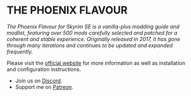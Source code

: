 # THE PHOENIX FLAVOUR

*The Phoenix Flavour for Skyrim SE is a vanilla-plus modding guide and modlist, featuring over 500 mods carefully selected and patched for a coherent and stable experience. Originally released in 2017, it has gone through many iterations and continues to be updated and expanded frequently.*

Please visit the [official website](https://thephoenixflavour.com/skyrim-se/introduction/) for more information as well as installation and configuration instructions.

* Join us on [Discord](https://discord.com/invite/BpwXX5f).
* Support me on [Patreon](https://www.patreon.com/thephoenixflavour).

